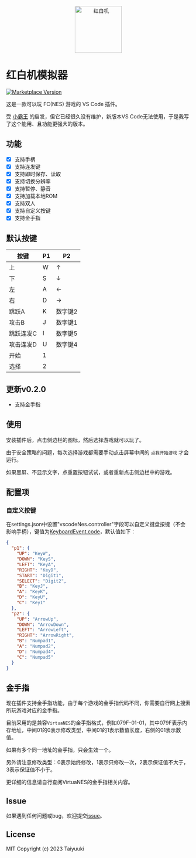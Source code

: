 <center><img alt="红白机" width="128px" src="https://taiyuuki.gallerycdn.vsassets.io/extensions/taiyuuki/vscode-nes/0.0.6/1685968691107/Microsoft.VisualStudio.Services.Icons.Default"></center>

# 红白机模拟器

<a href="https://marketplace.visualstudio.com/items?itemName=taiyuuki.vscode-nes">
<img alt="Marketplace Version" src="https://img.shields.io/visual-studio-marketplace/v/taiyuuki.vscode-nes?color=%0eb0c9&label=Marketplace&logo=visual%20studio%20code"></a>

这是一款可以玩 FC(NES) 游戏的 VS Code 插件。

受 [小霸王](https://marketplace.visualstudio.com/items?itemName=gamedilong.anes) 的启发，但它已经很久没有维护，新版本VS Code无法使用，于是我写了这个能用、且功能更强大的版本。

## 功能

- [x] 支持手柄
- [x] 支持连发键
- [x] 支持即时保存、读取
- [x] 支持切换分辨率
- [x] 支持暂停、静音
- [x] 支持加载本地ROM
- [x] 支持双人
- [x] 支持自定义按键
- [x] 支持金手指

## 默认按键

| 按键      | P1   | P2      |
| --------- | ---- | ------- |
| 上        | W    | ↑       |
| 下        | S    | ↓       |
| 左        | A    | ←       |
| 右        | D    | →       |
| 跳跃A     | K    | 数字键2 |
| 攻击B     | J    | 数字键1 |
| 跳跃连发C | I    | 数字键5 |
| 攻击连发D | U    | 数字键4 |
| 开始      | 1    |         |
| 选择      | 2    |         |

## 更新v0.2.0

- 支持金手指

## 使用

安装插件后，点击侧边栏的图标，然后选择游戏就可以玩了。

由于安全策略的问题，每次选择游戏都需要手动点击屏幕中间的 `点我开始游戏` 才会运行。

如果黑屏、不显示文字，点重置按钮试试，或者重新点击侧边栏中的游戏。

## 配置项

### 自定义按键

在settings.json中设置"vscodeNes.controller"字段可以自定义键盘按键（不会影响手柄），键值为[KeyboardEvent.code](https://developer.mozilla.org/zh-CN/docs/Web/API/KeyboardEvent/code)，默认值如下：

```json
{
  "p1": {
    "UP": "KeyW",
    "DOWN": "KeyS",
    "LEFT": "KeyA",
    "RIGHT": "KeyD",
    "START": "Digit1",
    "SELECT": "Digit2",
    "B": "KeyJ",
    "A": "KeyK",
    "D": "KeyU",
    "C": "KeyI"
  },
  "p2": {
    "UP": "ArrowUp",
    "DOWN": "ArrowDown",
    "LEFT": "ArrowLeft",
    "RIGHT": "ArrowRight",
    "B": "Numpad1",
    "A": "Numpad2",
    "D": "Numpad4",
    "C": "Numpad5"
  }
}
```

## 金手指

现在插件支持金手指功能，由于每个游戏的金手指代码不同，你需要自行网上搜索所玩游戏对应的金手指。

目前采用的是兼容`VirtuaNES`的金手指格式，例如079F-01-01，其中079F表示内存地址，中间01的0表示修改类型，中间01的1表示数值长度，右侧的01表示数值。

如果有多个同一地址的金手指，只会生效一个。

另外请注意修改类型：0表示始终修改，1表示只修改一次，2表示保证值不大于，3表示保证值不小于。

更详细的信息请自行查阅VirtuaNES的金手指相关内容。

## Issue

如果遇到任何问题或bug，欢迎提交[issue](https://github.com/taiyuuki/vscode-nes/issues)。

## License

MIT Copyright (c) 2023 Taiyuuki